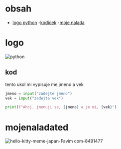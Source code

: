 
# obsah
- [logo python](#logo)
    -[kodicek](#kod)
  -[moje nalada](#mojenaladated)
# logo
![python](https://github.com/user-attachments/assets/72146915-40f9-4b09-9d0a-6fb0b0699af8)

## kod
tento ukol mi vypisuje me jmeno a vek
```python
jmeno = input("zadejte jmeno")
vek = input("zadejte vek")

print(f"Ahoj, jmenuji se, {jmeno} a je mi, {vek}")
```
# mojenaladated
![hello-kitty-meme-japan-Favim com-8491477](https://github.com/user-attachments/assets/c484ff1e-4929-4985-86e4-5555f90fa4db)


